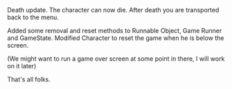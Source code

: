 Death update. The character can now die. After death you are transported back to the menu.

Added some removal and reset methods to Runnable Object, Game Runner and GameState.
Modified Character to reset the game when he is below the screen.

(We might want to run a game over screen at some point in there, I will work on it later)

That's all folks.